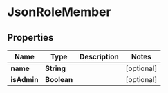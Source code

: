 
# JsonRoleMember

## Properties
Name | Type | Description | Notes
------------ | ------------- | ------------- | -------------
**name** | **String** |  |  [optional]
**isAdmin** | **Boolean** |  |  [optional]



